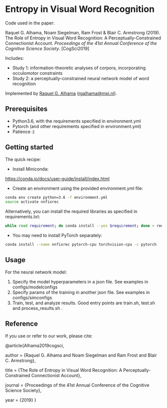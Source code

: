 # Entropy in Visual Word Recognition

Code used in the paper:

Raquel G. Alhama, Noam Siegelman, Ram Frost &amp; Blair C. Armstrong (2019). The Role of Entropy in Visual Word Recognition: A Perceptually-Constrained Connectionist Account. _Proceedings of the 41st Annual Conference of the Cognitive Science Society_. [CogSci2019]

Includes: 
- Study 1: information-theoretic analyses of corpora, incorporating occulomotor constraints 
- Study 2: a perceptually-constrained neural network model of word recognition 

Implemented by [Raquel G. Alhama](https://rgalhama.github.io/) (rgalhama@mpi.nl).


## Prerequisites

* Python3.6, with the requirements specified in environment.yml 
* Pytorch (and other requirements specified in environment.yml)
* Patience :) 

## Getting started
The quick recipe:

* Install Miniconda:

https://conda.io/docs/user-guide/install/index.html

* Create an environment using the provided environment.yml file: 

```bash
conda env create python=3.6 -f environment.yml 
source activate nnfixrec
```

Alternatively, you can install the required libraries as specified in requirements.txt:
```bash
while read requirement; do conda install --yes $requirement; done < requirements.txt
```

* You may need to install PyTorch separately:
```bash
conda install --name nnfixrec pytorch-cpu torchvision-cpu -c pytorch
```


## Usage

For the neural network model:
1. Specify the model hyperparameters in a json file. See examples in configs/modelconfigs
1. Specify params of the training in another json file. See examples in configs/simconfigs
1. Train, test, and analyze results. Good entry points are train.sh, test.sh and process_results.sh . 


## Reference

If you use or refer to our work, please cite:

@article{Alhama2019cogsci,

  author  = {Raquel G. Alhama and Noam Siegelman and Ram Frost and Blair C. Armstrong},

  title   = {The Role of Entropy in Visual Word Recognition: A Perceptually-Constrained Connectionist Account},

  journal = {Proceedings of the 41st Annual Conference of the Cognitive Science Society},

  year    = {2019}
}
